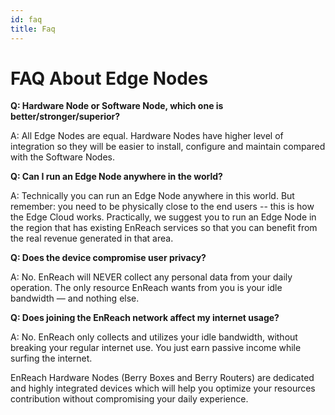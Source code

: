 ```yaml
---
id: faq
title: Faq
---
```


# FAQ About Edge Nodes

**Q: Hardware Node or Software Node, which one is better/stronger/superior?**

A: All Edge Nodes are equal. Hardware Nodes have higher level of integration so they will be easier to install, configure and maintain compared with the Software Nodes.  

**Q: Can I run an Edge Node anywhere in the world?**

A:  Technically you can run an Edge Node anywhere in this world. But remember: you need to be physically close to the end users -- this is how the Edge Cloud works. Practically, we suggest you to run an Edge Node in the region that has existing EnReach services so that you can benefit from the real revenue generated in that area.  

**Q: Does the device compromise user privacy?**

A: No. EnReach will NEVER collect any personal data from your daily operation. The only resource EnReach wants from you is your idle bandwidth — and nothing else. 

**Q: Does joining the EnReach network affect my internet usage?**

A: No. EnReach only collects and utilizes your idle bandwidth, without breaking your regular internet use. You just earn passive income while surfing the internet. 

EnReach Hardware Nodes (Berry Boxes and Berry Routers) are dedicated and highly integrated devices which will help you optimize your resources contribution without compromising your daily experience.
